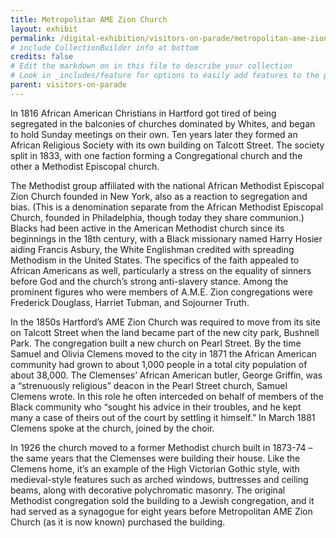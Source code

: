 ```yaml
---
title: Metropolitan AME Zion Church
layout: exhibit
permalink: /digital-exhibition/visitors-on-parade/metropolitan-ame-zion-church.html
# include CollectionBuilder info at bottom
credits: false
# Edit the markdown on in this file to describe your collection
# Look in _includes/feature for options to easily add features to the page
parent: visitors-on-parade
---
```


In 1816 African American Christians in Hartford got tired of being segregated in the balconies of churches dominated by Whites, and began to hold Sunday meetings on their own. Ten years later they formed an African Religious Society with its own building on Talcott Street. The society split in 1833, with one faction forming a Congregational church and the other a Methodist Episcopal church.

The Methodist group affiliated with the national African Methodist Episcopal Zion Church founded in New York, also as a reaction to segregation and bias. (This is a denomination separate from the African Methodist Episcopal Church, founded in Philadelphia, though today they share communion.) Blacks had been active in the American Methodist church since its beginnings in the 18th century, with a Black missionary named Harry Hosier aiding Francis Asbury, the White Englishman credited with spreading Methodism in the United States. The specifics of the faith appealed to African Americans as well, particularly a stress on the equality of sinners before God and the church’s strong anti-slavery stance. Among the prominent figures who were members of A.M.E. Zion congregations were Frederick Douglass, Harriet Tubman, and Sojourner Truth.

In the 1850s Hartford’s AME Zion Church was required to move from its site on Talcott Street when the land became part of the new city park, Bushnell Park. The congregation built a new church on Pearl Street. By the time Samuel and Olivia Clemens moved to the city in 1871 the African American community had grown to about 1,000 people in a total city population of about 38,000. The Clemenses’ African American butler, George Griffin, was a “strenuously religious” deacon in the Pearl Street church, Samuel Clemens wrote. In this role he often interceded on behalf of members of the Black community who “sought his advice in their troubles, and he kept many a case of theirs out of the court by settling it himself.” In March 1881 Clemens spoke at the church, joined by the choir.

In 1926 the church moved to a former Methodist church built in 1873-74 – the same years that the Clemenses were building their house. Like the Clemens home, it’s an example of the High Victorian Gothic style, with medieval-style features such as arched windows, buttresses and ceiling beams, along with decorative polychromatic masonry. The original Methodist congregation sold the building to a Jewish congregation, and it had served as a synagogue for eight years before Metropolitan AME Zion Church (as it is now known) purchased the building.